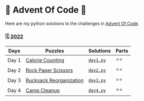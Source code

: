 # 🌟 Advent Of Code 🌟 
Here are my python solutions to the challenges in [Advent Of Code](www.adventofcode.com).


### 🗓 [2022](https://adventofcode.com/2022)

| Days  | Puzzles                                                        | Solutions                  | Parts |
|-------|----------------------------------------------------------------|----------------------------|-------|
| Day 1 | [Calorie Counting](https://adventofcode.com/2022/day/1)        | [`day1.py`](/day1/day1.py) | ⭐⭐    |
| Day 2 | [Rock Paper Scissors](https://adventofcode.com/2022/day/2)     | [`day2.py`](/day2/day2.py) | ⭐⭐    |
| Day 3 | [Rucksack Reorganization](https://adventofcode.com/2022/day/3) | [`day3.py`](/day3/day3.py) | ⭐⭐    |
| Day 4 | [Camp Cleanup](https://adventofcode.com/2022/day/4)            | [`day4.py`](/day4/day4.py) | ⭐⭐    |
